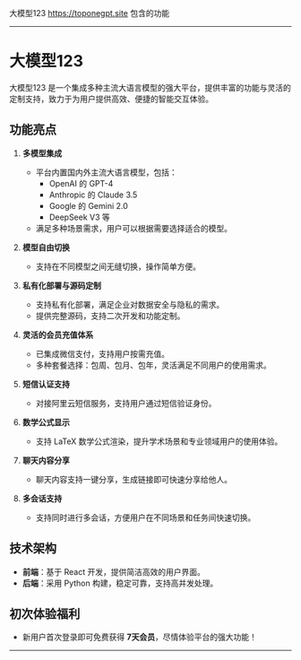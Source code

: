 大模型123 https://toponegpt.site 包含的功能


---

# 大模型123

大模型123 是一个集成多种主流大语言模型的强大平台，提供丰富的功能与灵活的定制支持，致力于为用户提供高效、便捷的智能交互体验。

## 功能亮点

1. **多模型集成**  
   - 平台内置国内外主流大语言模型，包括：  
     - OpenAI 的 GPT-4  
     - Anthropic 的 Claude 3.5  
     - Google 的 Gemini 2.0  
     - DeepSeek V3 等  
   - 满足多种场景需求，用户可以根据需要选择适合的模型。

2. **模型自由切换**  
   - 支持在不同模型之间无缝切换，操作简单方便。

3. **私有化部署与源码定制**  
   - 支持私有化部署，满足企业对数据安全与隐私的需求。  
   - 提供完整源码，支持二次开发和功能定制。

4. **灵活的会员充值体系**  
   - 已集成微信支付，支持用户按需充值。  
   - 多种套餐选择：包周、包月、包年，灵活满足不同用户的使用需求。

5. **短信认证支持**  
   - 对接阿里云短信服务，支持用户通过短信验证身份。

6. **数学公式显示**  
   - 支持 LaTeX 数学公式渲染，提升学术场景和专业领域用户的使用体验。

7. **聊天内容分享**  
   - 聊天内容支持一键分享，生成链接即可快速分享给他人。

8. **多会话支持**  
   - 支持同时进行多会话，方便用户在不同场景和任务间快速切换。

## 技术架构

- **前端**：基于 React 开发，提供简洁高效的用户界面。  
- **后端**：采用 Python 构建，稳定可靠，支持高并发处理。

## 初次体验福利

- 新用户首次登录即可免费获得 **7天会员**，尽情体验平台的强大功能！

---
